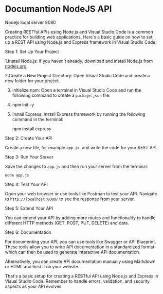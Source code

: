 # Documantion NodeJS API
Nodejs local server 8080

Creating RESTful APIs using Node.js and Visual Studio Code is a common practice for building web applications. Here's a basic guide on how to set up a REST API using Node.js and Express framework in Visual Studio Code:

Step 1: Set Up Your Project

1.Install Node.js: If you haven't already, download and install Node.js from [nodejs.org](https://nodejs.org/).

2.Create a New Project Directory: Open Visual Studio Code and create a new folder for your project.

3. Initialize npm: Open a terminal in Visual Studio Code and run the following command to create a `package.json` file:
4. 
   npm init -y

5. Install Express: Install Express framework by running the following command in the terminal:

   npm install express

 Step 2: Create Your API

Create a new file, for example `app.js`, and write the code for your REST API.

 Step 3: Run Your Server

Save the changes to `app.js` and then run your server from the terminal:
```
node app.js
```

Step 4: Test Your API

Open your web browser or use tools like Postman to test your API. Navigate to `http://localhost:8080/` to see the response from your server.

Step 5: Extend Your API

You can extend your API by adding more routes and functionality to handle different HTTP methods (GET, POST, PUT, DELETE) and data.

Step 6: Documentation

For documenting your API, you can use tools like Swagger or API Blueprint. These tools allow you to write API documentation in a standardized format which can then be used to generate interactive API documentation.

Alternatively, you can create API documentation manually using Markdown or HTML and host it on your website.

That's a basic setup for creating a RESTful API using Node.js and Express in Visual Studio Code. Remember to handle errors, validation, and security aspects as your API evolves.
